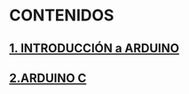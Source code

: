 # CONTENIDOS
## [1. INTRODUCCIÓN a ARDUINO](./INTRODUCCION.md)
## [2.ARDUINO C](./ARDUINOC.md)






 
